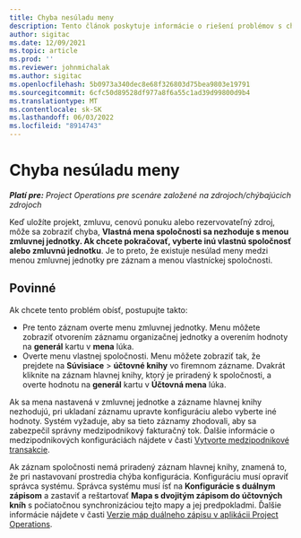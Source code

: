 ```yaml
---
title: Chyba nesúladu meny
description: Tento článok poskytuje informácie o riešení problémov s chybou nesúladu meny, ktorá sa vyskytuje pri ukladaní konkrétnych typov záznamov.
author: sigitac
ms.date: 12/09/2021
ms.topic: article
ms.prod: ''
ms.reviewer: johnmichalak
ms.author: sigitac
ms.openlocfilehash: 5b0973a340dec8e68f326803d75bea9803e19791
ms.sourcegitcommit: 6cfc50d89528df977a8f6a55c1ad39d99800d9b4
ms.translationtype: MT
ms.contentlocale: sk-SK
ms.lasthandoff: 06/03/2022
ms.locfileid: "8914743"
---
```

# <a name="currency-mismatch-error"></a>Chyba nesúladu meny 

_**Platí pre:** Project Operations pre scenáre založené na zdrojoch/chýbajúcich zdrojoch_

Keď uložíte projekt, zmluvu, cenovú ponuku alebo rezervovateľný zdroj, môže sa zobraziť chyba, **Vlastná mena spoločnosti sa nezhoduje s menou zmluvnej jednotky. Ak chcete pokračovať, vyberte inú vlastnú spoločnosť alebo zmluvnú jednotku**. Je to preto, že existuje nesúlad meny medzi menou zmluvnej jednotky pre záznam a menou vlastníckej spoločnosti.


## <a name="resolution"></a>Povinné

Ak chcete tento problém obísť, postupujte takto:
- Pre tento záznam overte menu zmluvnej jednotky. Menu môžete zobraziť otvorením záznamu organizačnej jednotky a overením hodnoty na **generál** kartu v **mena** lúka.
- Overte menu vlastnej spoločnosti. Menu môžete zobraziť tak, že prejdete na **Súvisiace** > **účtovné knihy** vo firemnom zázname. Dvakrát kliknite na záznam hlavnej knihy, ktorý je priradený k spoločnosti, a overte hodnotu na **generál** kartu v **Účtovná mena** lúka.

Ak sa mena nastavená v zmluvnej jednotke a zázname hlavnej knihy nezhodujú, pri ukladaní záznamu upravte konfiguráciu alebo vyberte iné hodnoty. Systém vyžaduje, aby sa tieto záznamy zhodovali, aby sa zabezpečil správny medzipodnikový fakturačný tok. Ďalšie informácie o medzipodnikových konfiguráciách nájdete v časti [Vytvorte medzipodnikové transakcie](../../project-accounting/create-intercompany-transactions.md).

Ak záznam spoločnosti nemá priradený záznam hlavnej knihy, znamená to, že pri nastavovaní prostredia chýba konfigurácia. Konfiguráciu musí opraviť správca systému. Správca systému musí ísť na **Konfigurácie s duálnym zápisom** a zastaviť a reštartovať **Mapa s dvojitým zápisom do účtovných kníh** s počiatočnou synchronizáciou tejto mapy a jej predpokladmi. Ďalšie informácie nájdete v časti [Verzie máp duálneho zápisu v aplikácii Project Operations](../../environment/resource-dual-write-maps.md).
